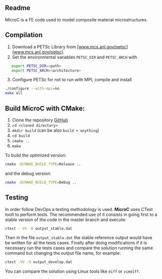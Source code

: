 
Readme
------

MicroC is a FE code used to model composite material microstructures.

Compilation
-----------

1. Download a PETSc Library from [www.mcs.anl.gov/petsc](www.mcs.anl.gov/petsc).
2. Set the environmental variables `PETSC_DIR` and `PETSC_ARCH` with

```bash
   export PETSC_DIR=<path>
   export PETSC_ARCH=<architecture>
```

3. Configure PETSc for not to run with MPI, compile and install

```bash
./configure --with-mpi=no
make all
```

Build MicroC with CMake:
-----------------------

1. Clone the repository [GitHub](https://github.com/GG1991/macroc)
2. `cd <cloned directory>`
3. `mkdir build` (can be also `build + anything`)
4. `cd build`
5. `cmake ..`
6. `make`

To build the optimized version:

```bash
cmake -DCMAKE_BUILD_TYPE=Release ..
```

and the debug version:

```bash
cmake -DCMAKE_BUILD_TYPE=Debug ..
```

Testing
---------

In order follow DevOps a testing methodology is used. **MicroC** uses CTest toolt to perform tests. The recommended use of it consists in going first to a stable version of the code in the master branch and execute:

```bash
ctest --VV -O output_stable.dat
```

Then in the file `output_stable.dat` the stable reference output would have be written for all the tests cases. Finally after doing modifications if it is necessary run the tests cases and compare the solution running the same command but changing the output file name, for example:

```bash
ctest -VV -O output_develop.dat
```

You can compare the solution using Linux tools like `diff` or `vimdiff`.
